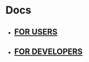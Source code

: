 # Docs

- ## [FOR USERS](documents/users/index.md)
- ## [FOR DEVELOPERS](documents/developers/index.md)
